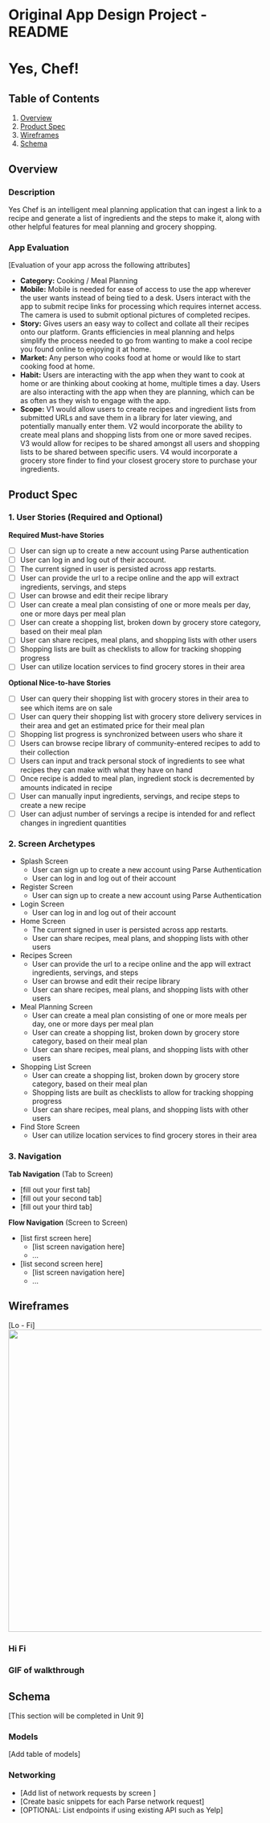 Original App Design Project - README
===

# Yes, Chef!

## Table of Contents
1. [Overview](#Overview)
1. [Product Spec](#Product-Spec)
1. [Wireframes](#Wireframes)
2. [Schema](#Schema)

## Overview
### Description
Yes Chef is an intelligent meal planning application that can ingest a link to a recipe and generate a list of ingredients and the steps to make it, along with other helpful features for meal planning and grocery shopping.

### App Evaluation
[Evaluation of your app across the following attributes]
- **Category:** Cooking / Meal Planning
- **Mobile:** Mobile is needed for ease of access to use the app wherever the user wants instead of being tied to a desk. Users interact with the app to submit recipe links for processing which requires internet access. The camera is used to submit optional pictures of completed recipes.
- **Story:** Gives users an easy way to collect and collate all their recipes onto our platform. Grants efficiencies in meal planning and helps simplify the process needed to go from wanting to make a cool recipe you found online to enjoying it at home.
- **Market:** Any person who cooks food at home or would like to start cooking food at home.
- **Habit:** Users are interacting with the app when they want to cook at home or are thinking about cooking at home, multiple times a day. Users are also interacting with the app when they are planning, which can be as often as they wish to engage with the app.
- **Scope:** V1 would allow users to create recipes and ingredient lists from submitted URLs and save them in a library for later viewing, and potentially manually enter them. V2 would incorporate the ability to create meal plans and shopping lists from one or more saved recipes. V3 would allow for recipes to be shared amongst all users and shopping lists to be shared between specific users. V4 would incorporate a grocery store finder to find your closest grocery store to purchase your ingredients.

## Product Spec

### 1. User Stories (Required and Optional)

**Required Must-have Stories**

- [ ] User can sign up to create a new account using Parse authentication
- [ ] User can log in and log out of their account.
- [ ] The current signed in user is persisted across app restarts.
- [ ] User can provide the url to a recipe online and the app will extract ingredients, servings, and steps
- [ ] User can browse and edit their recipe library
- [ ] User can create a meal plan consisting of one or more meals per day, one or more days per meal plan
- [ ] User can create a shopping list, broken down by grocery store category, based on their meal plan
- [ ] User can share recipes, meal plans, and shopping lists with other users
- [ ] Shopping lists are built as checklists to allow for tracking shopping progress
- [ ] User can utilize location services to find grocery stores in their area

**Optional Nice-to-have Stories**

- [ ] User can query their shopping list with grocery stores in their area to see which items are on sale
- [ ] User can query their shopping list with grocery store delivery services in their area and get an estimated price for their meal plan
- [ ] Shopping list progress is synchronized between users who share it
- [ ] Users can browse recipe library of community-entered recipes to add to their collection
- [ ] Users can input and track personal stock of ingredients to see what recipes they can make with what they have on hand
- [ ] Once recipe is added to meal plan, ingredient stock is decremented by amounts indicated in recipe
- [ ] User can manually input ingredients, servings, and recipe steps to create a new recipe
- [ ] User can adjust number of servings a recipe is intended for and reflect changes in ingredient quantities

### 2. Screen Archetypes

* Splash Screen
    * User can sign up to create a new account using Parse Authentication
    * User can log in and log out of their account
* Register Screen
    * User can sign up to create a new account using Parse Authentication
* Login Screen
    * User can log in and log out of their account
* Home Screen
    * The current signed in user is persisted across app restarts.
    * User can share recipes, meal plans, and shopping lists with other users
* Recipes Screen
    * User can provide the url to a recipe online and the app will extract ingredients, servings, and steps
    * User can browse and edit their recipe library
    * User can share recipes, meal plans, and shopping lists with other users
* Meal Planning Screen
    * User can create a meal plan consisting of one or more meals per day, one or more days per meal plan
    * User can create a shopping list, broken down by grocery store category, based on their meal plan
    * User can share recipes, meal plans, and shopping lists with other users
* Shopping List Screen
    * User can create a shopping list, broken down by grocery store category, based on their meal plan
    * Shopping lists are built as checklists to allow for tracking shopping progress
    * User can share recipes, meal plans, and shopping lists with other users
* Find Store Screen
    * User can utilize location services to find grocery stores in their area

  

### 3. Navigation

**Tab Navigation** (Tab to Screen)

* [fill out your first tab]
* [fill out your second tab]
* [fill out your third tab]

**Flow Navigation** (Screen to Screen)

* [list first screen here]
   * [list screen navigation here]
   * ...
* [list second screen here]
   * [list screen navigation here]
   * ...

## Wireframes
[Lo - Fi]
<img src="YOUR_WIREFRAME_IMAGE_URL" width=600>

### Hi Fi

### GIF of walkthrough

## Schema 
[This section will be completed in Unit 9]
### Models
[Add table of models]
### Networking
- [Add list of network requests by screen ]
- [Create basic snippets for each Parse network request]
- [OPTIONAL: List endpoints if using existing API such as Yelp]

